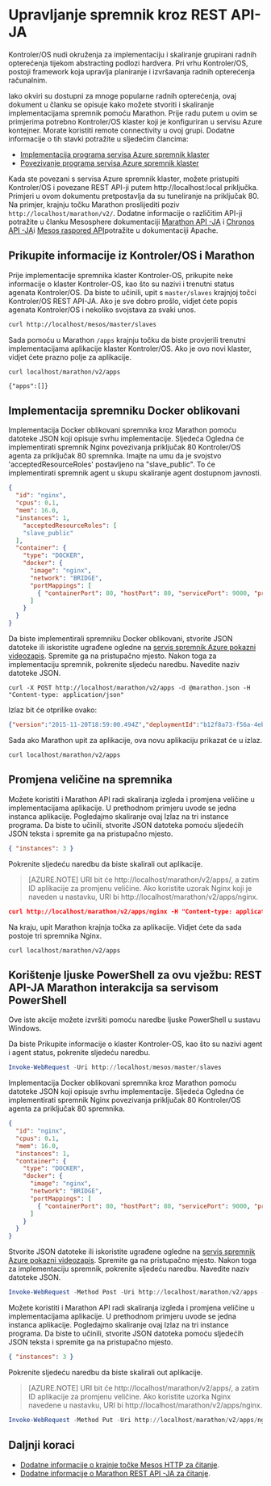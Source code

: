 <properties
   pageTitle="Azure Upravljanje servisom spremnik spremnik kroz REST API-JA | Microsoft Azure"
   description="Implementacija spremnika programa Azure spremnik servisa Mesos klaster pomoću Marathon REST API-JA."
   services="container-service"
   documentationCenter=""
   authors="neilpeterson"
   manager="timlt"
   editor=""
   tags="acs, azure-container-service"
   keywords="Docker, spremnika, Micro-servisima, Mesos, Azure"/>

<tags
   ms.service="container-service"
   ms.devlang="na"
   ms.topic="get-started-article"
   ms.tgt_pltfrm="na"
   ms.workload="na"
   ms.date="09/13/2016"
   ms.author="timlt"/>

# <a name="container-management-through-the-rest-api"></a>Upravljanje spremnik kroz REST API-JA

Kontroler/OS nudi okruženja za implementaciju i skaliranje grupirani radnih opterećenja tijekom abstracting podlozi hardvera. Pri vrhu Kontroler/OS, postoji framework koja upravlja planiranje i izvršavanja radnih opterećenja računalnim.

Iako okviri su dostupni za mnoge popularne radnih opterećenja, ovaj dokument u članku se opisuje kako možete stvoriti i skaliranje implementacijama spremnik pomoću Marathon. Prije radu putem u ovim se primjerima potrebno Kontroler/OS klaster koji je konfiguriran u servisu Azure kontejner. Morate koristiti remote connectivity u ovoj grupi. Dodatne informacije o tih stavki potražite u sljedećim člancima:

- [Implementacija programa servisa Azure spremnik klaster](container-service-deployment.md)
- [Povezivanje programa servisa Azure spremnik klaster](container-service-connect.md)

Kada ste povezani s servisa Azure spremnik klaster, možete pristupiti Kontroler/OS i povezane REST API-ji putem http://localhost:local priključka. Primjeri u ovom dokumentu pretpostavlja da su tuneliranje na priključak 80. Na primjer, krajnju točku Marathon proslijediti poziv `http://localhost/marathon/v2/`. Dodatne informacije o različitim API-ji potražite u članku Mesosphere dokumentaciji [Marathon API -JA](https://mesosphere.github.io/marathon/docs/rest-api.html) i [Chronos API -JA](https://mesos.github.io/chronos/docs/api.html)i [Mesos raspored API](http://mesos.apache.org/documentation/latest/scheduler-http-api/)potražite u dokumentaciji Apache.

## <a name="gather-information-from-dcos-and-marathon"></a>Prikupite informacije iz Kontroler/OS i Marathon

Prije implementacije spremnika klaster Kontroler-OS, prikupite neke informacije o klaster Kontroler-OS, kao što su nazivi i trenutni status agenata Kontroler/OS. Da biste to učinili, upit s `master/slaves` krajnjoj točci Kontroler/OS REST API-JA. Ako je sve dobro prošlo, vidjet ćete popis agenata Kontroler/OS i nekoliko svojstava za svaki unos.

```bash
curl http://localhost/mesos/master/slaves
```

Sada pomoću u Marathon `/apps` krajnju točku da biste provjerili trenutni implementacijama aplikacije klaster Kontroler/OS. Ako je ovo novi klaster, vidjet ćete prazno polje za aplikacije.

```
curl localhost/marathon/v2/apps

{"apps":[]}
```

## <a name="deploy-a-docker-formatted-container"></a>Implementacija spremniku Docker oblikovani

Implementacija Docker oblikovani spremnika kroz Marathon pomoću datoteke JSON koji opisuje svrhu implementacije. Sljedeća Ogledna će implementirati spremnik Nginx povezivanja priključak 80 Kontroler/OS agenta za priključak 80 spremnika. Imajte na umu da je svojstvo 'acceptedResourceRoles' postavljeno na "slave_public". To će implementirati spremnik agent u skupu skaliranje agent dostupnom javnosti.

```json
{
  "id": "nginx",
  "cpus": 0.1,
  "mem": 16.0,
  "instances": 1,
    "acceptedResourceRoles": [
    "slave_public"
  ],
  "container": {
    "type": "DOCKER",
    "docker": {
      "image": "nginx",
      "network": "BRIDGE",
      "portMappings": [
        { "containerPort": 80, "hostPort": 80, "servicePort": 9000, "protocol": "tcp" }
      ]
    }
  }
}
```

Da biste implementirali spremniku Docker oblikovani, stvorite JSON datoteke ili iskoristite ugrađene ogledne na [servis spremnik Azure pokazni videozapis](https://raw.githubusercontent.com/rgardler/AzureDevTestDeploy/master/marathon/marathon.json). Spremite ga na pristupačno mjesto. Nakon toga za implementaciju spremnik, pokrenite sljedeću naredbu. Navedite naziv datoteke JSON.

```
curl -X POST http://localhost/marathon/v2/apps -d @marathon.json -H "Content-type: application/json"
```

Izlaz bit će otprilike ovako:

```json
{"version":"2015-11-20T18:59:00.494Z","deploymentId":"b12f8a73-f56a-4eb1-9375-4ac026d6cdec"}
```

Sada ako Marathon upit za aplikacije, ova novu aplikaciju prikazat će u izlaz.

```
curl localhost/marathon/v2/apps
```

## <a name="scale-your-containers"></a>Promjena veličine na spremnika

Možete koristiti i Marathon API radi skaliranja izgleda i promjena veličine u implementacijama aplikacije. U prethodnom primjeru uvode se jedna instanca aplikacije. Pogledajmo skaliranje ovaj Izlaz na tri instance programa. Da biste to učinili, stvorite JSON datoteka pomoću sljedećih JSON teksta i spremite ga na pristupačno mjesto.

```json
{ "instances": 3 }
```

Pokrenite sljedeću naredbu da biste skalirali out aplikacije.

>[AZURE.NOTE] URI bit će http://localhost/marathon/v2/apps/, a zatim ID aplikacije za promjenu veličine. Ako koristite uzorak Nginx koji je naveden u nastavku, URI bi http://localhost/marathon/v2/apps/nginx.

```json
curl http://localhost/marathon/v2/apps/nginx -H "Content-type: application/json" -X PUT -d @scale.json
```

Na kraju, upit Marathon krajnja točka za aplikacije. Vidjet ćete da sada postoje tri spremnika Nginx.

```
curl localhost/marathon/v2/apps
```

## <a name="use-powershell-for-this-exercise-marathon-rest-api-interaction-with-powershell"></a>Korištenje ljuske PowerShell za ovu vježbu: REST API-JA Marathon interakcija sa servisom PowerShell

Ove iste akcije možete izvršiti pomoću naredbe ljuske PowerShell u sustavu Windows.

Da biste Prikupite informacije o klaster Kontroler-OS, kao što su nazivi agent i agent status, pokrenite sljedeću naredbu.

```powershell
Invoke-WebRequest -Uri http://localhost/mesos/master/slaves
```

Implementacija Docker oblikovani spremnika kroz Marathon pomoću datoteke JSON koji opisuje svrhu implementacije. Sljedeća Ogledna će implementirati spremnik Nginx povezivanja priključak 80 Kontroler/OS agenta za priključak 80 spremnika.

```json
{
  "id": "nginx",
  "cpus": 0.1,
  "mem": 16.0,
  "instances": 1,
  "container": {
    "type": "DOCKER",
    "docker": {
      "image": "nginx",
      "network": "BRIDGE",
      "portMappings": [
        { "containerPort": 80, "hostPort": 80, "servicePort": 9000, "protocol": "tcp" }
      ]
    }
  }
}
```

Stvorite JSON datoteke ili iskoristite ugrađene ogledne na [servis spremnik Azure pokazni videozapis](https://raw.githubusercontent.com/rgardler/AzureDevTestDeploy/master/marathon/marathon.json). Spremite ga na pristupačno mjesto. Nakon toga za implementaciju spremnik, pokrenite sljedeću naredbu. Navedite naziv datoteke JSON.

```powershell
Invoke-WebRequest -Method Post -Uri http://localhost/marathon/v2/apps -ContentType application/json -InFile 'c:\marathon.json'
```

Možete koristiti i Marathon API radi skaliranja izgleda i promjena veličine u implementacijama aplikacije. U prethodnom primjeru uvode se jedna instanca aplikacije. Pogledajmo skaliranje ovaj Izlaz na tri instance programa. Da biste to učinili, stvorite JSON datoteka pomoću sljedećih JSON teksta i spremite ga na pristupačno mjesto.

```json
{ "instances": 3 }
```

Pokrenite sljedeću naredbu da biste skalirali out aplikacije.

> [AZURE.NOTE] URI bit će http://localhost/marathon/v2/apps/, a zatim ID aplikacije za promjenu veličine. Ako koristite uzorka Nginx navedene u nastavku, URI bi http://localhost/marathon/v2/apps/nginx.

```powershell
Invoke-WebRequest -Method Put -Uri http://localhost/marathon/v2/apps/nginx -ContentType application/json -InFile 'c:\scale.json'
```

## <a name="next-steps"></a>Daljnji koraci

- [Dodatne informacije o krajnje točke Mesos HTTP za čitanje]( http://mesos.apache.org/documentation/latest/endpoints/).
- [Dodatne informacije o Marathon REST API -JA za čitanje]( https://mesosphere.github.io/marathon/docs/rest-api.html).
